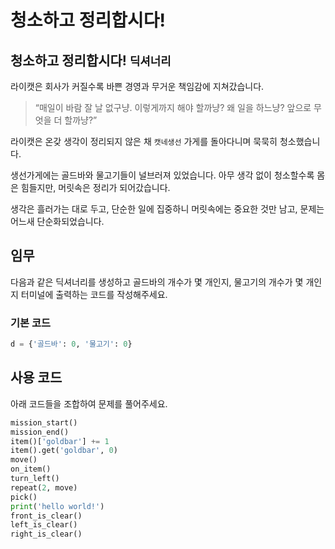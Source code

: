 # 청소하고 정리합시다!

## 청소하고 정리합시다! `딕셔너리`

라이캣은 회사가 커질수록 바쁜 경영과 무거운 책임감에 지쳐갔습니다.

> “매일이 바람 잘 날 없구냥. 이렇게까지 해야 할까냥? 왜 일을 하느냥? 앞으로 무엇을 더 할까냥?”

라이캣은 온갖 생각이 정리되지 않은 채 `캣네생선` 가게를 돌아다니며 묵묵히 청소했습니다. 

생선가게에는 골드바와 물고기들이 널브러져 있었습니다. 아무 생각 없이 청소할수록 몸은 힘들지만, 머릿속은 정리가 되어갔습니다.

생각은 흘러가는 대로 두고, 단순한 일에 집중하니 머릿속에는 중요한 것만 남고, 문제는 어느새 단순화되었습니다.


## 임무

다음과 같은 딕셔너리를 생성하고 골드바의 개수가 몇 개인지, 물고기의 개수가 몇 개인지 터미널에 출력하는 코드를 작성해주세요.

### 기본 코드

```python
d = {'골드바': 0, '물고기': 0}
```


## 사용 코드
아래 코드들을 조합하여 문제를 풀어주세요.
```python
mission_start()
mission_end()
item()['goldbar'] += 1
item().get('goldbar', 0)
move()
on_item()
turn_left()
repeat(2, move)
pick()
print('hello world!')
front_is_clear()
left_is_clear()
right_is_clear()
```
